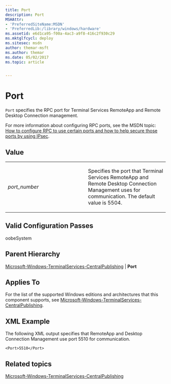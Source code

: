 ```yaml
---
title: Port
description: Port
MSHAttr:
- 'PreferredSiteName:MSDN'
- 'PreferredLib:/library/windows/hardware'
ms.assetid: e6d1ca95-f00a-4ac3-a9f8-416c2f930c29
ms.mktglfcycl: deploy
ms.sitesec: msdn
author: themar-msft
ms.author: themar
ms.date: 05/02/2017
ms.topic: article


---
```


# Port


`Port` specifies the RPC port for Terminal Services RemoteApp and Remote Desktop Connection management.

For more information about configuring RPC ports, see the MSDN topic: [How to configure RPC to use certain ports and how to help secure those ports by using IPsec](http://go.microsoft.com/fwlink/?LinkId=143405).

## Value


<table>
<colgroup>
<col width="50%" />
<col width="50%" />
</colgroup>
<tbody>
<tr class="odd">
<td><p><em>port_number</em></p></td>
<td><p>Specifies the port that Terminal Services RemoteApp and Remote Desktop Connection Management uses for communication. The default value is 5504.</p></td>
</tr>
</tbody>
</table>

 

## Valid Configuration Passes


oobeSystem

## Parent Hierarchy


[Microsoft-Windows-TerminalServices-CentralPublishing](microsoft-windows-terminalservices-centralpublishing.md) | **Port**

## Applies To


For the list of the supported Windows editions and architectures that this component supports, see [Microsoft-Windows-TerminalServices-CentralPublishing](microsoft-windows-terminalservices-centralpublishing.md).

## XML Example


The following XML output specifies that RemoteApp and Desktop Connection Management use port 5510 for communication.

```
<Port>5510</Port>
```

## Related topics


[Microsoft-Windows-TerminalServices-CentralPublishing](microsoft-windows-terminalservices-centralpublishing.md)

 

 







